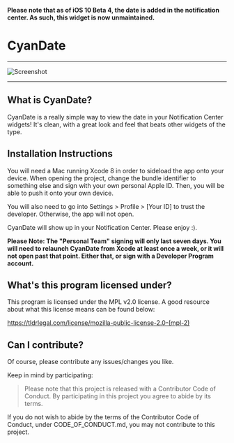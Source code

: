 **Please note that as of iOS 10 Beta 4, the date is added in the notification center. As
such, this widget is now unmaintained.**

# CyanDate
---

![Screenshot](http://i.imgur.com/tLfkKuk.png)

---
## What is CyanDate?
CyanDate is a really simple way to view the date in your Notification Center widgets! It's clean, with a great look and feel that beats other widgets of the type.

## Installation Instructions
You will need a Mac running Xcode 8 in order to sideload the app onto your device. When opening the project, change the bundle identifier to something else and sign with your own personal Apple ID. Then, you will be able to push it onto your own device.

You will also need to go into Settings > Profile > [Your ID] to trust the developer. Otherwise, the app will not open.

CyanDate will show up in your Notification Center. Please enjoy :).

**Please Note: The "Personal Team" signing will only last seven days. You will need to relaunch CyanDate from Xcode at least once a week, or it will not open past that point. Either that, or sign with a Developer Program account.**

## What's this program licensed under?
This program is licensed under the MPL v2.0 license. A good resource about what this
license means can be found below:

https://tldrlegal.com/license/mozilla-public-license-2.0-(mpl-2)

## Can I contribute?
Of course, please contribute any issues/changes you like.

Keep in mind by participating:

> Please note that this project is released with a Contributor Code of Conduct. By participating in this project you agree to abide by its terms.

If you do not wish to abide by the terms of the Contributor Code of Conduct, under
CODE_OF_CONDUCT.md, you may not contribute to this project.
